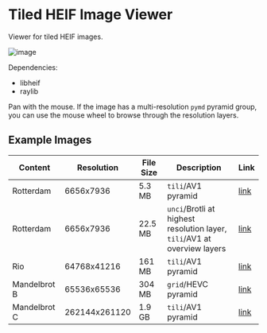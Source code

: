 # Tiled HEIF Image Viewer
Viewer for tiled HEIF images.

![image](https://github.com/user-attachments/assets/979c74af-b59c-4bec-8edd-16f8752c7b47)

Dependencies:
- libheif
- raylib

Pan with the mouse. If the image has a multi-resolution `pymd` pyramid group, you can use the mouse wheel to browse through the resolution layers.

## Example Images

| Content | Resolution | File Size | Description | Link |
| ------- | ---------- | --------- | ----------- | ---- |
| Rotterdam | 6656x7936 | 5.3 MB   | `tili`/AV1 pyramid | [link](https://cloud.dirk-farin.de/s/GGiRNHkjWfq6xxk) |
| Rotterdam | 6656x7936 | 22.5 MB   | `unci`/Brotli at highest resolution layer,<br>`tili`/AV1 at overview layers | [link](https://cloud.dirk-farin.de/s/rbqkSs4QWZFSneS) |
| Rio     | 64768x41216 | 161 MB   | `tili`/AV1 pyramid | [link](https://cloud.dirk-farin.de/s/CxiDYRR48G2Yzx8) |
| Mandelbrot B | 65536x65536 | 304 MB | `grid`/HEVC pyramid | [link](https://cloud.dirk-farin.de/s/3XzFPxfw9GPNrxK) |
| Mandelbrot C | 262144x261120 | 1.9 GB | `tili`/AV1 pyramid | [link](https://cloud.dirk-farin.de/s/nNokX7TQ7W63fkH) |

